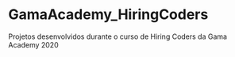 # GamaAcademy_HiringCoders

Projetos desenvolvidos durante o curso de Hiring Coders da Gama Academy
2020

